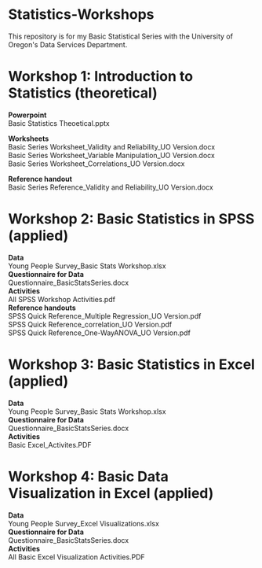 # Statistics-Workshops

This repository is for my Basic Statistical Series with the University of Oregon's Data Services Department. 

# Workshop 1: Introduction to Statistics (theoretical)
**Powerpoint**  
     Basic Statistics Theoetical.pptx  
     
**Worksheets**  
     Basic Series Worksheet_Validity and Reliability_UO Version.docx  
     Basic Series Worksheet_Variable Manipulation_UO Version.docx  
     Basic Series Worksheet_Correlations_UO Version.docx
     
**Reference handout**  
     Basic Series Reference_Validity and Reliability_UO Version.docx  
     

# Workshop 2: Basic Statistics in SPSS (applied)
**Data**  
     Young People Survey_Basic Stats Workshop.xlsx   
**Questionnaire for Data**  
     Questionnaire_BasicStatsSeries.docx    
**Activities**  
     All SPSS Workshop Activities.pdf  
 **Reference handouts**   
     SPSS Quick Reference_Multiple Regression_UO Version.pdf  
     SPSS Quick Reference_correlation_UO Version.pdf  
     SPSS Quick Reference_One-WayANOVA_UO Version.pdf  
     
     
# Workshop 3: Basic Statistics in Excel (applied)
**Data**  
     Young People Survey_Basic Stats Workshop.xlsx   
**Questionnaire for Data**  
     Questionnaire_BasicStatsSeries.docx    
**Activities**  
     Basic Excel_Activites.PDF
 
 # Workshop 4: Basic Data Visualization in Excel (applied)
**Data**  
     Young People Survey_Excel Visualizations.xlsx   
**Questionnaire for Data**  
     Questionnaire_BasicStatsSeries.docx    
**Activities**  
     All Basic Excel Visualization Activities.PDF  
